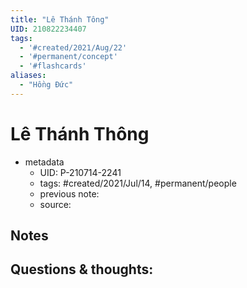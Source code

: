 ```yaml
---
title: "Lê Thánh Tông"
UID: 210822234407
tags:
  - '#created/2021/Aug/22'
  - '#permanent/concept'
  - '#flashcards'
aliases: 
  - "Hồng Đức"
---
```


# Lê Thánh Thông

- metadata
	- UID: P-210714-2241
	- tags: #created/2021/Jul/14, #permanent/people 
	- previous note: 
	- source: 

## Notes


## Questions & thoughts:

